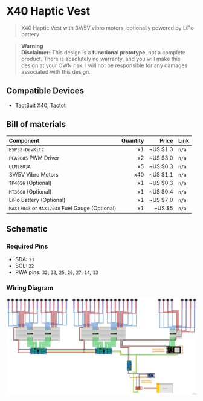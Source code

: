 # X40 Haptic Vest

> X40 Haptic Vest with 3V/5V vibro motors, optionally powered by LiPo battery

> **Warning**  
> **Disclaimer:** This design is a **functional prototype**, not a complete product. There is absolutely no warranty, and you will make this design at your OWN risk. I will not be responsible for any damages associated with this design.

## Compatible Devices

* TactSuit X40, Tactot

## Bill of materials

| Component                                      | Quantity |    Price | Link  |
| :--------------------------------------------- | -------: | -------: | :---- |
| `ESP32-DevKitC`                                |       x1 | ~US $1.3 | `n/a` |
| `PCA9685` PWM Driver                           |       x2 | ~US $3.0 | `n/a` |
| `ULN2803A`                                     |       x5 | ~US $0.3 | `n/a` |
| 3V/5V Vibro Motors                             |      x40 | ~US $1.1 | `n/a` |
| `TP4056` (Optional)                            |       x1 | ~US $0.3 | `n/a` |
| `MT3608` (Optional)                            |       x1 | ~US $0.4 | `n/a` |
| LiPo Battery (Optional)                        |       x1 | ~US $7.0 | `n/a` |
| `MAX17043` or `MAX17048` Fuel Gauge (Optional) |       x1 | ~US $5   | `n/a` |

## Schematic

### Required Pins

* SDA: `21`
* SCL: `22`
* PWA pins: `32`, `33`, `25`, `26`, `27`, `14`, `13`

### Wiring Diagram

![Schematic](schematic_bb.png)
